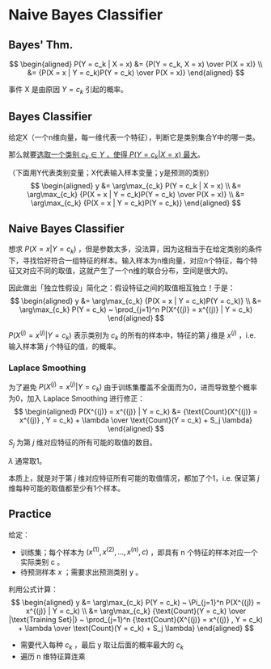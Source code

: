 # Naive Bayes Classifier

## Bayes' Thm.

$$
\begin{aligned}
P(Y = c_k | X = x) 
&= {P(Y = c_k, X = x) \over P(X = x)} \\
&= {P(X = x | Y = c_k)P(Y = c_k) \over P(X = x)}
\end{aligned}
$$

事件 X 是由原因 $Y = c_k$ 引起的概率。

## Bayes Classifier

给定X（一个n维向量，每一维代表一个特征），判断它是类别集合Y中的哪一类。

那么就要<u>选取一个类别 $c_k \in Y$ ，使得 $P(Y = c_k | X = x)$ 最大</u>。

（下面用Y代表类别变量；X代表输入样本变量；y是预测的类别）
$$
\begin{aligned}
y &= \arg\max_{c_k} P(Y = c_k | X = x) \\
&= \arg\max_{c_k} {P(X = x | Y = c_k)P(Y = c_k) \over P(X = x)} \\
&= \arg\max_{c_k} {P(X = x | Y = c_k)P(Y = c_k)}
\end{aligned}
$$

## Naive Bayes Classifier

想求 $P(X = x | Y = c_k)$ ，但是参数太多，没法算，因为这相当于在给定类别的条件下，寻找恰好符合一组特征的样本。输入样本为n维向量，对应n个特征，每个特征又对应不同的取值，这就产生了一个n维的联合分布，空间是很大的。

因此做出「独立性假设」简化之：假设特征之间的取值相互独立！于是：
$$
\begin{aligned}
y &= \arg\max_{c_k} {P(X = x | Y = c_k)P(Y = c_k)} \\
&= \arg\max_{c_k} P(Y = c_k) ~ \prod_{j=1}^n P(X^{(j)} = x^{(j)} | Y = c_k)
\end{aligned}
$$

$P(X^{(j)} = x^{(j)} | Y = c_k)$ 表示类别为 $c_k$ 的所有的样本中，特征的第 $j$ 维是 $x^{(j)}$ ，i.e. 输入样本第 $j$ 个特征的值，的概率。

### Laplace Smoothing

为了避免 $P(X^{(j)} = x^{(j)} | Y = c_k)$ 由于训练集覆盖不全面而为0，进而导致整个概率为0，加入 Laplace Smoothing 进行修正：
$$
\begin{aligned}
P(X^{(j)} = x^{(j)} | Y = c_k) 
&= {\text{Count}(X^{(j)} = x^{(j)} , Y = c_k) + \lambda \over \text{Count}(Y = c_k) + S_j \lambda}
\end{aligned}
$$
$S_j$ 为第 $j$ 维对应特征的所有可能的取值的数目。

$\lambda$ 通常取1。

本质上，就是对于第 $j$ 维对应特征所有可能的取值情况，都加了个1，i.e. 保证第 $j$ 维每种可能的取值都至少有1个样本。

## Practice

给定：

- 训练集；每个样本为 $(x^{(1)}, x^{(2)}, \dots, x^{(n)}, c)$ ，即具有 n 个特征的样本对应一个实际类别 c 。
- 待预测样本 $x$ ；需要求出预测类别 y 。

利用公式计算：
$$
\begin{aligned}
y 
&= \arg\max_{c_k} P(Y = c_k) ~ \Pi_{j=1}^n P(X^{(j)} = x^{(j)} | Y = c_k) \\
&= \arg\max_{c_k} {\text{Count}(Y = c_k) \over |\text{Training Set}|} ~ \prod_{j=1}^n
{\text{Count}(X^{(j)} = x^{(j)} , Y = c_k) + \lambda \over \text{Count}(Y = c_k) + S_j \lambda}
\end{aligned}
$$

- 需要代入每种 $c_k$ ，最后 y 取让后面的概率最大的 $c_k$
- 遍历 n 维特征算连乘



